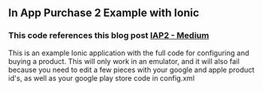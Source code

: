 ## In App Purchase 2 Example with Ionic

### This code references this blog post [IAP2 - Medium](https://medium.com/p/810c8089010)


This is an example Ionic application with the full code for configuring and buying a product.
  This will only work in an emulator, and it will also fail because you need to edit a few pieces with
  your google and apple product id's, as well as your google play store code in config.xml</p>
